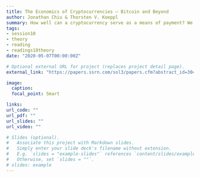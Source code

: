 ```yaml
---
title: The Economics of Cryptocurrencies – Bitcoin and Beyond
author: Jonathan Chiu & Thorsten V. Koeppl
summary: How well can a cryptocurrency serve as a means of payment? We study the optimal design of cryptocurrencies and assess quantitatively how well such currencies can support bilateral trade. </br><i>September 1, 2017, Jonathan Chiu & Thorsten V. Koeppl </i>
tags:
- session10
- theory
- reading
- readings10theory
date: "2020-05-07T00:00:00Z"

# Optional external URL for project (replaces project detail page).
external_link: "https://papers.ssrn.com/sol3/papers.cfm?abstract_id=3048124"

image:
  caption: 
  focal_point: Smart

links:
url_code: ""
url_pdf: ""
url_slides: ""
url_video: ""

# Slides (optional).
#   Associate this project with Markdown slides.
#   Simply enter your slide deck's filename without extension.
#   E.g. `slides = "example-slides"` references `content/slides/example-slides.md`.
#   Otherwise, set `slides = ""`.
# slides: example
---
```


